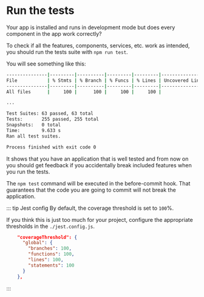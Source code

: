 # Run the tests

Your app is installed and runs in development mode but does every component in the app work correctly?

To check if all the features, components, services, etc. work as intended, you should run the tests suite with `npm run test`.

You will see something like this:

```bash
---------------|---------|----------|---------|---------|-------------------
File           | % Stmts | % Branch | % Funcs | % Lines | Uncovered Line #s 
---------------|---------|----------|---------|---------|-------------------
All files      |     100 |      100 |     100 |     100 |   

...

Test Suites: 63 passed, 63 total
Tests:       255 passed, 255 total
Snapshots:   0 total
Time:        9.633 s
Ran all test suites.

Process finished with exit code 0
```

It shows that you have an application that is well tested and from now on
you should get feedback if you accidentally break included features when you run the tests.

The `npm test` command will be executed in the before-commit hook.
That guarantees that the code you are going to commit will not break the application.

::: tip Jest config
By default, the coverage threshold is set to `100`%.

If you think this is just too much for your project, configure the appropriate thresholds in the `./jest.config.js`.

```json
    "coverageThreshold": {
      "global": {
        "branches": 100,
        "functions": 100,
        "lines": 100,
        "statements": 100
      }
    },
```

:::

